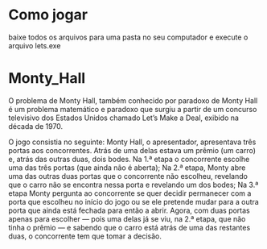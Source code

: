 # Como jogar
baixe todos os arquivos para uma pasta no seu computador e execute o arquivo lets.exe

# Monty_Hall
O problema de Monty Hall, também conhecido por paradoxo de Monty Hall é um problema matemático e paradoxo que surgiu a partir de um concurso televisivo dos Estados Unidos  chamado Let’s Make a Deal, exibido na década de 1970.

O jogo consistia no seguinte: Monty Hall, o apresentador, apresentava três portas aos concorrentes. 
Atrás de uma delas estava um prêmio (um carro) e, atrás das outras duas, dois bodes.
Na 1.ª etapa o concorrente escolhe uma das três portas (que ainda não é aberta);
Na 2.ª etapa, Monty abre uma das outras duas portas que o concorrente não escolheu, revelando que o carro não se encontra nessa porta e revelando um dos bodes;
Na 3.ª etapa Monty pergunta ao concorrente se quer decidir permanecer com a porta que escolheu no início do jogo ou se ele pretende mudar para a outra porta que ainda está fechada para então a abrir. Agora, com duas portas apenas para escolher — pois uma delas já se viu, na 2.ª etapa, que não tinha o prêmio — e sabendo que o carro está atrás de uma das restantes duas, o concorrente tem que tomar a decisão.
